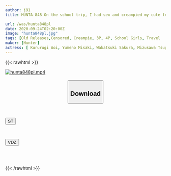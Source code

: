 ```yaml
---
author: j91
title: HUNTA-848 On the school trip, I had sex and creampied my cute female classmates! When I entered a school that was an all-girls school until last year, I was the only boy! Naturally, I was alone on the school trip...

url: /was/hunta848pl
date: 2020-09-24T02:20:00Z
image: "hunta848pl.jpg"
tags: [Old Releases,Censored, Creampie, 3P, 4P, School Girls, Travel	]
maker: [Hunter]
actress: [ Kururugi Aoi, Yumeno Misaki, Wakatsuki Sakura, Mizusawa Tsugumi, Hodaka Hina ]
---
```



{{< rawhtml >}}

<div class="video" data-videoid="R6PddY8OAAhdgr3">
    <a href="javascript:;">
        <img src="/was/hunta848pl/hunta848pl.jpg" width="WIDTH" height="HEIGHT" alt="hunta848pl.mp4" loading="lazy">
    </a>
</div>

<script type="text/javascript" src="https://j91.asia/asset/on-demand-st.js"></script>

<br>
  <link rel="stylesheet" href="https://j91.asia/asset/bs5.css">
  
  <center>
  <button class="btn btn-primary" type="button" data-bs-toggle="collapse" data-bs-target=".multi-collapse" aria-expanded="false" aria-controls="multiCollapseExample1 multiCollapseExample2"><h2>Download</h2></button></center>
</p>
<div class="row">
  <div class="col">
    <div class="collapse multi-collapse" id="multiCollapseExample1">
      <div class="card card-body">
	      	      <br>
<div class="buttons">  
<p><a href="https://streamtape.to/v/R6PddY8OAAhdgr3" target="_blank"><button class="btn-hover color-3"><i class="fa fa-download"></i> ST</button></a></p></div>
    </div>
  </div>
</div>
  <div class="col">
    <div class="collapse multi-collapse" id="multiCollapseExample2">
      <div class="card card-body">
	      <br>
<div class="buttons">
<p><a href="https://vidoza.net/7gb4s7bxruvr" target="_blank"><button class="btn-hover color-1"><i class="fa fa-download"></i> VDZ</button></a></p></div>
<br><br>
      </div>
    </div>
  </div>
</div>

{{< /rawhtml >}}